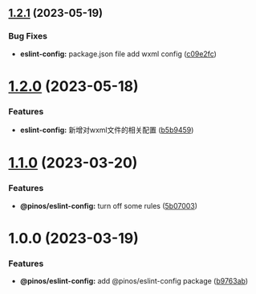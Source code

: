 ## [1.2.1](https://github.com/pinosJs/config/compare/@pinos/eslint-config@1.2.0...@pinos/eslint-config@1.2.1) (2023-05-19)


### Bug Fixes

* **eslint-config:** package.json file add wxml config ([c09e2fc](https://github.com/pinosJs/config/commit/c09e2fcee13302c1a9ed2d38c0f9d0de9753db13))



# [1.2.0](https://github.com/pinosJs/config/compare/@pinos/eslint-config@1.1.0...@pinos/eslint-config@1.2.0) (2023-05-18)


### Features

* **eslint-config:** 新增对wxml文件的相关配置 ([b5b9459](https://github.com/pinosJs/config/commit/b5b9459609a9c6695496a68dc053892d50569e4a))



# [1.1.0](https://github.com/pinosJs/config/compare/@pinos/eslint-config@1.0.0...@pinos/eslint-config@1.1.0) (2023-03-20)


### Features

* **@pinos/eslint-config:** turn off some rules ([5b07003](https://github.com/pinosJs/config/commit/5b07003fcd6008f3810d56c08239db76287f820d))



# 1.0.0 (2023-03-19)


### Features

* **@pinos/eslint-config:** add @pinos/eslint-config package ([b9763ab](https://github.com/pinosJs/config/commit/b9763ab2ad391f9994be59a7fd40c724d3444234))



